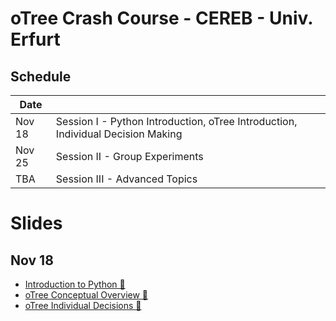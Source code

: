 # oTree Crash Course - CEREB - Univ. Erfurt

## Schedule
| Date      |                                                          |
|-----------|----------------------------------------------------------|
| Nov 18    | Session I  - Python Introduction, oTree Introduction, Individual Decision Making |
| Nov 25    | Session II - Group Experiments                           |
| TBA       | Session III - Advanced Topics                            |

# Slides
## Nov 18
* [Introduction to Python 🔗](https://www.saral.it/cereb-otree/slides/pyhton_intro.html)
* [oTree Conceptual Overview 🔗](https://www.saral.it/cereb-otree/slides/otree_conceptual_overview.html)
* [oTree Individual Decisions 🔗](https://www.saral.it/cereb-otree/slides/otree_individual.html)

